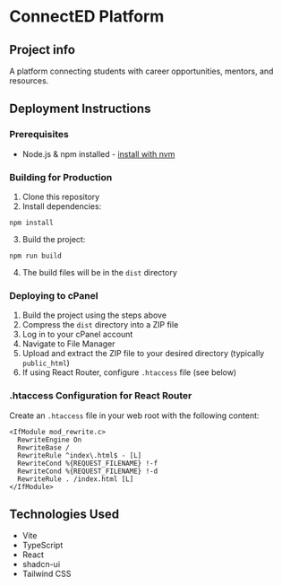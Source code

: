 
# ConnectED Platform

## Project info

A platform connecting students with career opportunities, mentors, and resources.

## Deployment Instructions

### Prerequisites
- Node.js & npm installed - [install with nvm](https://github.com/nvm-sh/nvm#installing-and-updating)

### Building for Production

1. Clone this repository
2. Install dependencies:
```
npm install
```
3. Build the project:
```
npm run build
```
4. The build files will be in the `dist` directory

### Deploying to cPanel

1. Build the project using the steps above
2. Compress the `dist` directory into a ZIP file
3. Log in to your cPanel account
4. Navigate to File Manager
5. Upload and extract the ZIP file to your desired directory (typically `public_html`)
6. If using React Router, configure `.htaccess` file (see below)

### .htaccess Configuration for React Router

Create an `.htaccess` file in your web root with the following content:

```
<IfModule mod_rewrite.c>
  RewriteEngine On
  RewriteBase /
  RewriteRule ^index\.html$ - [L]
  RewriteCond %{REQUEST_FILENAME} !-f
  RewriteCond %{REQUEST_FILENAME} !-d
  RewriteRule . /index.html [L]
</IfModule>
```

## Technologies Used

- Vite
- TypeScript
- React
- shadcn-ui
- Tailwind CSS
